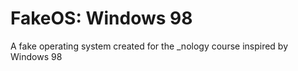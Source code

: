 # FakeOS: Windows 98

A fake operating system created for the _nology course inspired by Windows 98
